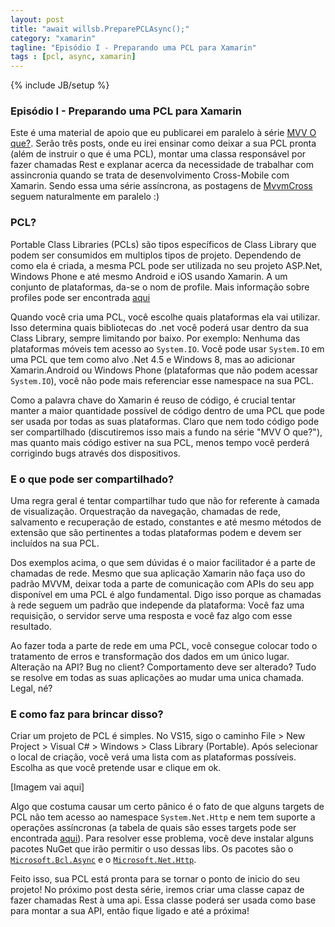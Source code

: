 ```yaml
---
layout: post
title: "await willsb.PreparePCLAsync();"
category: "xamarin"
tagline: "Episódio I - Preparando uma PCL para Xamarin"
tags : [pcl, async, xamarin]
---
```

{% include JB/setup %}

### Episódio I - Preparando uma PCL para Xamarin

Este é uma material de apoio que eu publicarei em paralelo à série [MVV O que?](http://willsb.github.io/xamarin/2016/02/11/episode-I). Serão três posts, onde eu irei ensinar como deixar a sua PCL pronta (além de instruir o que é uma PCL), montar uma classa responsável por fazer chamadas Rest e explanar acerca da necessidade de trabalhar com assincronia quando se trata de desenvolvimento Cross-Mobile com Xamarin. Sendo essa uma série assíncrona, as postagens de [MvvmCross](https://github.com/MvvmCross/MvvmCross) seguem naturalmente em paralelo :)

### PCL?

Portable Class Libraries (PCLs) são tipos específicos de Class Library que podem ser consumidos em multiplos tipos de projeto. Dependendo de como ela é criada, a mesma PCL pode ser utilizada no seu projeto ASP.Net, Windows Phone e até mesmo Android e iOS usando Xamarin. A um conjunto de plataformas, da-se o nom de profile. Mais informação sobre profiles pode ser encontrada [aqui](http://embed.plnkr.co/03ck2dCtnJogBKHJ9EjY/)

Quando você cria uma PCL, você escolhe quais plataformas ela vai utilizar. Isso determina quais bibliotecas do .net você poderá usar dentro da sua Class Library, sempre limitando por baixo. Por exemplo: Nenhuma das plataformas móveis tem acesso ao `System.IO`. Você pode usar `System.IO` em uma PCL que tem como alvo .Net 4.5 e Windows 8, mas ao adicionar Xamarin.Android ou Windows Phone (plataformas que não podem acessar `System.IO`), você não pode mais referenciar esse namespace na sua PCL. 

Como a palavra chave do Xamarin é reuso de código, é crucial tentar manter a maior quantidade possível de código dentro de uma PCL que pode ser usada por todas as suas plataformas. Claro que nem todo código pode ser compartilhado (discutiremos isso mais a fundo na série "MVV O que?"), mas quanto mais código estiver na sua PCL, menos tempo você perderá corrigindo bugs através dos dispositivos.

### E o que pode ser compartilhado?

Uma regra geral é tentar compartilhar tudo que não for referente à camada de visualização. Orquestração da navegação, chamadas de rede, salvamento e recuperação de estado, constantes e até mesmo métodos de extensão que são pertinentes a todas plataformas podem e devem ser incluídos na sua PCL.

Dos exemplos acima, o que sem dúvidas é o maior facilitador é a parte de chamadas de rede. Mesmo que sua aplicação Xamarin não faça uso do padrão MVVM, deixar toda a parte de comunicação com APIs do seu app disponível em uma PCL é algo fundamental. Digo isso porque as chamadas à rede seguem um padrão que independe da plataforma: Você faz uma requisição, o servidor serve uma resposta e você faz algo com esse resultado.

Ao fazer toda a parte de rede em uma PCL, você consegue colocar todo o tratamento de erros e transformação dos dados em um único lugar. Alteração na API? Bug no client? Comportamento deve ser alterado? Tudo se resolve em todas as suas aplicações ao mudar uma unica chamada. Legal, né?

### E como faz para brincar disso?

Criar um projeto de PCL é simples. No VS15, sigo o caminho File > New Project > Visual C# > Windows > Class Library (Portable). Após selecionar o local de criação, você verá uma lista com as plataformas possíveis. Escolha as que você pretende usar e clique em ok.

[Imagem vai aqui]

Algo que costuma causar um certo pânico é o fato de que alguns targets de PCL não tem acesso ao namespace `System.Net.Http` e nem tem suporte a operações assíncronas (a tabela de quais são esses targets pode ser encontrada [aqui](https://msdn.microsoft.com/en-us/library/gg597391(v=vs.110).aspx#Anchor_4)). Para resolver esse problema, você deve instalar alguns pacotes NuGet que irão permitir o uso dessas libs. Os pacotes são o [`Microsoft.Bcl.Async`](https://www.nuget.org/packages/Microsoft.Bcl.Async/) e o [`Microsoft.Net.Http`](https://www.nuget.org/packages/Microsoft.Net.Http). 

Feito isso, sua PCL está pronta para se tornar o ponto de inicio do seu projeto! No próximo post desta série, iremos criar uma classe capaz de fazer chamadas Rest à uma api. Essa classe poderá ser usada como base para montar a sua API, então fique ligado e até a próxima!